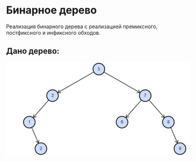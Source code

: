# Бинарное дерево
Реализация бинарного дерева с реализацией премиксного, постфиксного и инфиксного обходов.

## Дано дерево:
![Иллюстрация к проекту](https://github.com/Haxend/BinaryTree_Test/blob/master/image.jpg)
